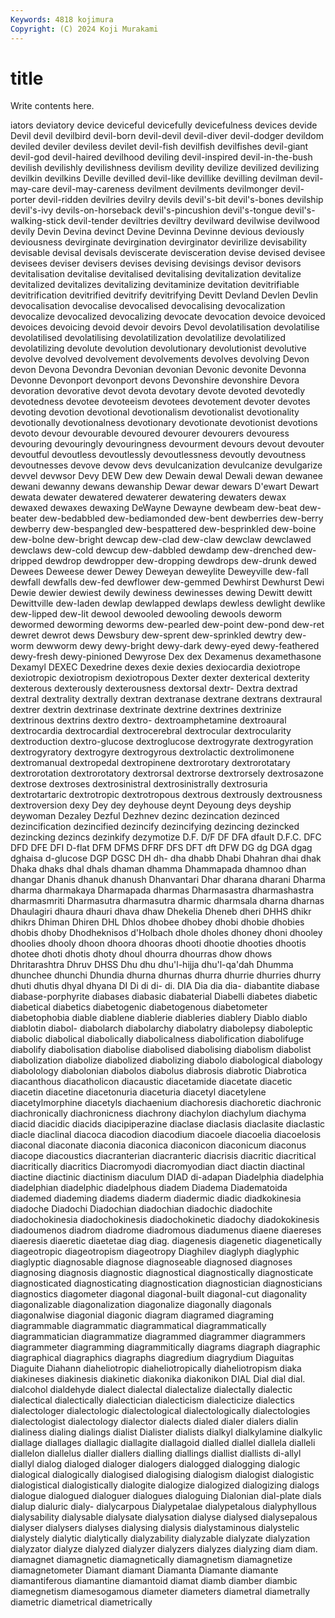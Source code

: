 ```yaml
---
Keywords: 4818 kojimura
Copyright: (C) 2024 Koji Murakami
---
```


# title

Write contents here.



iators deviatory device deviceful devicefully devicefulness
devices devide Devil devil devilbird devil-born devil-devil devil-diver devil-dodger devildom
deviled deviler deviless devilet devil-fish devilfish devilfishes devil-giant devil-god devil-haired
devilhood deviling devil-inspired devil-in-the-bush devilish devilishly devilishness devilism devility devilize
devilized devilizing devilkin devilkins Deville devilled devil-like devillike devilling devilman
devil-may-care devil-may-careness devilment devilments devilmonger devil-porter devil-ridden devilries devilry devils
devil's-bit devil's-bones devilship devil's-ivy devils-on-horseback devil's-pincushion devil's-tongue devil's-walking-stick devil-tender deviltries
deviltry devilward devilwise devilwood devily Devin Devina devinct Devine Devinna
Devinne devious deviously deviousness devirginate devirgination devirginator devirilize devisability devisable
devisal devisals deviscerate devisceration devise devised devisee devisees deviser devisers
devises devising devisings devisor devisors devitalisation devitalise devitalised devitalising devitalization
devitalize devitalized devitalizes devitalizing devitaminize devitation devitrifiable devitrification devitrified devitrify
devitrifying Devitt Devland Devlen Devlin devocalisation devocalise devocalised devocalising devocalization
devocalize devocalized devocalizing devocate devocation devoice devoiced devoices devoicing devoid
devoir devoirs Devol devolatilisation devolatilise devolatilised devolatilising devolatilization devolatilize devolatilized
devolatilizing devolute devolution devolutionary devolutionist devolutive devolve devolved devolvement devolvements
devolves devolving Devon devon Devona Devondra Devonian devonian Devonic devonite
Devonna Devonne Devonport devonport devons Devonshire devonshire Devora devoration devorative
devot devota devotary devote devoted devotedly devotedness devotee devoteeism devotees
devotement devoter devotes devoting devotion devotional devotionalism devotionalist devotionality devotionally
devotionalness devotionary devotionate devotionist devotions devoto devour devourable devoured devourer
devourers devouress devouring devouringly devouringness devourment devours devout devouter devoutful
devoutless devoutlessly devoutlessness devoutly devoutness devoutnesses devove devow devs devulcanization
devulcanize devulgarize devvel devwsor Devy DEW Dew dew Dewain dewal
Dewali dewan dewanee dewani dewanny dewans dewanship Dewar dewar dewars
D'ewart Dewart dewata dewater dewatered dewaterer dewatering dewaters dewax dewaxed
dewaxes dewaxing DeWayne Dewayne dewbeam dew-beat dew-beater dew-bedabbled dew-bediamonded dew-bent
dewberries dew-berry dewberry dew-bespangled dew-bespattered dew-besprinkled dew-boine dew-bolne dew-bright dewcap
dew-clad dew-claw dewclaw dewclawed dewclaws dew-cold dewcup dew-dabbled dewdamp dew-drenched
dew-dripped dewdrop dewdropper dew-dropping dewdrops dew-drunk dewed Dewees Deweese dewer
Dewey Deweyan deweylite Deweyville dew-fall dewfall dewfalls dew-fed dewflower dew-gemmed
Dewhirst Dewhurst Dewi Dewie dewier dewiest dewily dewiness dewinesses dewing
Dewitt dewitt Dewittville dew-laden dewlap dewlapped dewlaps dewless dewlight dewlike
dew-lipped dew-lit dewool dewooled dewooling dewools deworm dewormed deworming deworms
dew-pearled dew-point dew-pond dew-ret dewret dewrot dews Dewsbury dew-sprent dew-sprinkled
dewtry dew-worm dewworm dewy dewy-bright dewy-dark dewy-eyed dewy-feathered dewy-fresh dewy-pinioned
Dewyrose Dex dex Dexamenus dexamethasone Dexamyl DEXEC Dexedrine dexes dexie
dexies dexiocardia dexiotrope dexiotropic dexiotropism dexiotropous Dexter dexter dexterical dexterity
dexterous dexterously dexterousness dextorsal dextr- Dextra dextrad dextral dextrality dextrally
dextran dextranase dextrane dextrans dextraural dextrer dextrin dextrinase dextrinate dextrine
dextrines dextrinize dextrinous dextrins dextro dextro- dextroamphetamine dextroaural dextrocardia dextrocardial
dextrocerebral dextrocular dextrocularity dextroduction dextro-glucose dextroglucose dextrogyrate dextrogyration dextrogyratory dextrogyre
dextrogyrous dextrolactic dextrolimonene dextromanual dextropedal dextropinene dextrorotary dextrorotatary dextrorotation dextrorotatory
dextrorsal dextrorse dextrorsely dextrosazone dextrose dextroses dextrosinistral dextrosinistrally dextrosuria dextrotartaric
dextrotropic dextrotropous dextrous dextrously dextrousness dextroversion dexy Dey dey deyhouse
deynt Deyoung deys deyship deywoman Dezaley Dezful Dezhnev dezinc dezincation
dezinced dezincification dezincified dezincify dezincifying dezincing dezincked dezincking dezincs dezinkify
dezymotize D.F. D/F DF DFA dfault D.F.C. DFC DFD DFE
DFI D-flat DFM DFMS DFRF DFS DFT dft DFW DG
dg DGA dgag dghaisa d-glucose DGP DGSC DH dh- dha
dhabb Dhabi Dhahran dhai dhak Dhaka dhaks dhal dhals dhaman
dhamma Dhammapada dhamnoo dhan dhangar Dhanis dhanuk dhanush Dhanvantari Dhar
dharana dharani Dharma dharma dharmakaya Dharmapada dharmas Dharmasastra dharmashastra dharmasmriti
Dharmasutra dharmasutra dharmic dharmsala dharna dharnas Dhaulagiri dhaura dhauri dhava
dhaw Dhekelia Dheneb dheri DHHS dhikr dhikrs Dhiman Dhiren DHL
Dhlos dhobee dhobey dhobi dhobie dhobies dhobis dhoby Dhodheknisos d'Holbach
dhole dholes dhoney dhoni dhooley dhoolies dhooly dhoon dhoora dhooras
dhooti dhootie dhooties dhootis dhotee dhoti dhotis dhoty dhoul dhourra
dhourras dhow dhows Dhritarashtra Dhruv DHSS Dhu dhu dhu'l-hijja dhu'l-qa'dah
Dhumma dhunchee dhunchi Dhundia dhurna dhurnas dhurra dhurrie dhurries dhurry
dhuti dhutis dhyal dhyana DI Di di di- di. DIA
Dia dia dia- diabantite diabase diabase-porphyrite diabases diabasic diabaterial Diabelli
diabetes diabetic diabetical diabetics diabetogenic diabetogenous diabetometer diabetophobia diable diablene
diablerie diableries diablery Diablo diablo diablotin diabol- diabolarch diabolarchy diabolatry
diabolepsy diaboleptic diabolic diabolical diabolically diabolicalness diabolification diabolifuge diabolify diabolisation
diabolise diabolised diabolising diabolism diabolist diabolization diabolize diabolized diabolizing diabolo
diabological diabology diabolology diabolonian diabolos diabolus diabrosis diabrotic Diabrotica diacanthous
diacatholicon diacaustic diacetamide diacetate diacetic diacetin diacetine diacetonuria diaceturia diacetyl
diacetylene diacetylmorphine diacetyls diachaenium diachoresis diachoretic diachronic diachronically diachronicness diachrony
diachylon diachylum diachyma diacid diacidic diacids diacipiperazine diaclase diaclasis diaclasite
diaclastic diacle diaclinal diacoca diacodion diacodium diacoele diacoelia diacoelosis diaconal
diaconate diaconia diaconica diaconicon diaconicum diaconus diacope diacoustics diacranterian diacranteric
diacrisis diacritic diacritical diacritically diacritics Diacromyodi diacromyodian diact diactin diactinal
diactine diactinic diactinism diaculum DIAD di-adapan Diadelphia diadelphia diadelphian diadelphic
diadelphous diadem Diadema Diadematoida diademed diademing diadems diaderm diadermic diadic
diadkokinesia diadoche Diadochi Diadochian diadochian diadochic diadochite diadochokinesia diadochokinesis diadochokinetic
diadochy diadokokinesis diadoumenos diadrom diadrome diadromous diadumenus diaene diaereses diaeresis
diaeretic diaetetae diag diag. diagenesis diagenetic diagenetically diageotropic diageotropism diageotropy
Diaghilev diaglyph diaglyphic diaglyptic diagnosable diagnose diagnoseable diagnosed diagnoses diagnosing
diagnosis diagnostic diagnostical diagnostically diagnosticate diagnosticated diagnosticating diagnostication diagnostician diagnosticians
diagnostics diagometer diagonal diagonal-built diagonal-cut diagonality diagonalizable diagonalization diagonalize diagonally
diagonals diagonalwise diagonial diagonic diagram diagramed diagraming diagrammable diagrammatic diagrammatical
diagrammatically diagrammatician diagrammatize diagrammed diagrammer diagrammers diagrammeter diagramming diagrammitically diagrams
diagraph diagraphic diagraphical diagraphics diagraphs diagredium diagrydium Diaguitas Diaguite Diahann
diaheliotropic diaheliotropically diaheliotropism diaka diakineses diakinesis diakinetic diakonika diakonikon DIAL
Dial dial dial. dialcohol dialdehyde dialect dialectal dialectalize dialectally dialectic
dialectical dialectically dialectician dialecticism dialecticize dialectics dialectologer dialectologic dialectological dialectologically
dialectologies dialectologist dialectology dialector dialects dialed dialer dialers dialin dialiness
dialing dialings dialist Dialister dialists dialkyl dialkylamine dialkylic diallage diallages
diallagic diallagite diallagoid dialled diallel diallela dialleli diallelon diallelus dialler
diallers dialling diallings diallist diallists di-allyl diallyl dialog dialoged dialoger
dialogers dialogged dialogging dialogic dialogical dialogically dialogised dialogising dialogism dialogist
dialogistic dialogistical dialogistically dialogite dialogize dialogized dialogizing dialogs dialogue dialogued
dialoguer dialogues dialoguing Dialonian dial-plate dials dialup dialuric dialy- dialycarpous
Dialypetalae dialypetalous dialyphyllous dialysability dialysable dialysate dialysation dialyse dialysed dialysepalous
dialyser dialysers dialyses dialysing dialysis dialystaminous dialystelic dialystely dialytic dialytically
dialyzability dialyzable dialyzate dialyzation dialyzator dialyze dialyzed dialyzer dialyzers dialyzes
dialyzing diam diam. diamagnet diamagnetic diamagnetically diamagnetism diamagnetize diamagnetometer Diamant
diamant Diamanta Diamante diamante diamantiferous diamantine diamantoid diamat diamb diamber
diambic diamegnetism diamesogamous diameter diameters diametral diametrally diametric diametrical diametrically
